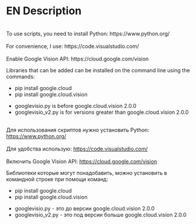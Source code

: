 <h1>EN Description</h1>
<br> To use scripts, you need to install Python: https://www.python.org/ </br>
<br> For convenience, I use: https://code.visualstudio.com/ </br>
<br> Enable Google Vision API: https://cloud.google.com/vision </br>

Libraries that can be added can be installed on the command line using the commands:
<ul>
 <li> pip install google.cloud </li>
 <li> pip install google.cloud.vision </li>
</ul>

<ul>
 <li> googlevisio.py is before google.cloud.vision 2.0.0 </li>
 <li> googlevisio_v2.py is for versions greater than google.cloud.vision 2.0.0 </li>
</ul>





<br>Для использования скриптов нужно установить Python: https://www.python.org/</br>
<br>Для удобства использую: https://code.visualstudio.com/</br>
<br>Включить Google Vision API: https://cloud.google.com/vision</br>

Библиотеки которые могут понадобавить, можно установить в командной строке при помощи команд:
<ul>
 <li>pip install google.cloud</li>
 <li>pip install google.cloud.vision</li>
</ul>

<ul>
 <li>googlevisio.py - это до версии google.cloud.vision 2.0.0 </li>
 <li>googlevisio_v2.py - это под версии больше google.cloud.vision 2.0.0</li>
</ul>


